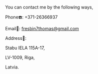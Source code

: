 You can contact me by the following ways,

Phone☎️: +371-26366937

Email📧️: fresbin7thomas@gmail.com

Address📮️:

Stabu IELA 115A-17,

LV-1009, Riga,

Latvia.
